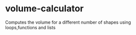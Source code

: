 # volume-calculator
Computes the volume for a different number of shapes using loops,functions and lists
